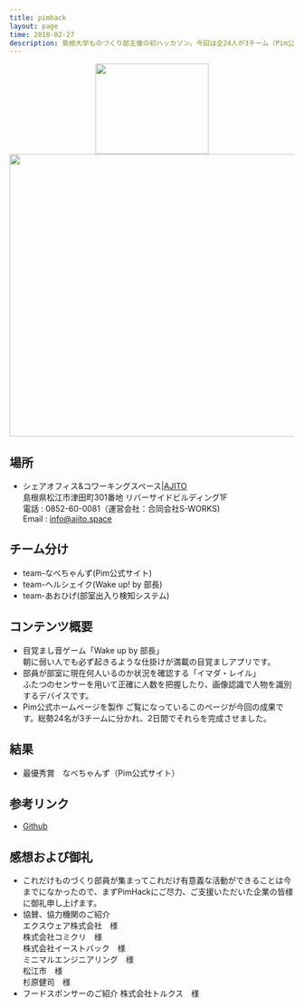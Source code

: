```yaml
---
title: pimhack
layout: page
time: 2018-02-27
description: 島根大学ものづくり部主催の初ハッカソン。今回は全24人が3チーム（Pim公式サイト作成、スマホアプリ作成、通行人検知システム構築）に分かれ各チームが27日、28日にかけてアイディアと技術力を最大限生かして最優秀賞獲得を目標に競った。 
---
```

<div style="text-align: center;">
<img src="{{ '/img/activity/pimlogo.jpg' | prepend: site.baseurl | prepend: site.url }}" width="200" height="160" />  
</div>
<div style="text-align: center;">
<img src="{{ '/img/activity/2018-02-27-0.jpg' | prepend: site.baseurl | prepend: site.url }}" width="800" height="500" />  
</div>

## 場所 
- シェアオフィス&コワーキングスペース|[AJITO](http://www.ajito.space/index.html#cont4)  
島根県松江市津田町301番地 リバーサイドビルディング1F  
電話 : 0852-60-0081（運営会社：合同会社S-WORKS)  
Email : info@ajito.space  

## チーム分け 
- team-なべちゃんず(Pim公式サイト)  
- team-ヘルシェイク(Wake up! by 部長)  
- team-あおひげ(部室出入り検知システム)  

## コンテンツ概要
- 目覚まし音ゲーム「Wake up by 部長」  
朝に弱い人でも必ず起きるような仕掛けが満載の目覚ましアプリです。  
- 部員が部室に現在何人いるのか状況を確認する「イマダ・レイル」  
ふたつのセンサーを用いて正確に人数を把握したり、画像認識で人物を識別するデバイスです。
- Pim公式ホームページを製作
ご覧になっているこのページが今回の成果です。総勢24名が3チームに分かれ、2日間でそれらを完成させました。  

## 結果
- 最優秀賞　なべちゃんず（Pim公式サイト）

## 参考リンク
- [Github](https://github.com/ssd-ch/pim-homepage)

## 感想および御礼
- これだけものづくり部員が集まってこれだけ有意義な活動ができることは今までになかったので、まずPimHackにご尽力、ご支援いただいた企業の皆様に御礼申し上げます。
- 協賛、協力機関のご紹介   
エクスウェア株式会社　様  
株式会社コミクリ　様  
株式会社イーストバック　様  
ミニマルエンジニアリング　様  
松江市　様  
杉原健司　様
- フードスポンサーのご紹介
株式会社トルクス　様    
